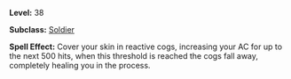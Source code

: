<!-- TITLE: Reactive Aegis -->

**Level:** 38

**Subclass:** [Soldier](soldier)

**Spell Effect:**  Cover your skin in reactive cogs, increasing your AC for up to the next 500 hits, when this threshold is reached the cogs fall away, completely healing you in the process.